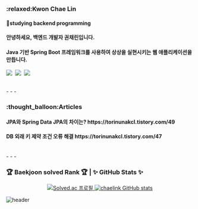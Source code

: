 
<h3>:relaxed:Kwon Chae Lin</h3>
<h4>🔭studying backend programming</h4>
<h4>안녕하세요, 백엔드 개발자 권채린입니다.</h4>
<h4>Java 기반 Spring Boot 프레임워크를 사용하여 상상을 실현시키는 웹 애플리케이션을 만듭니다.</h4>
<p>
<img src="https://img.shields.io/badge/Java-007396?style=flat-square&logo=Java&logoColor=white"/>&nbsp
<img src="https://img.shields.io/badge/SpringBoot-6DB33F?style=flat-square&logo=SpringBoot&logoColor=white"/>&nbsp
<img src="https://img.shields.io/badge/mysql-4479A1?style=flat-square&logo=mysql&logoColor=white">
</p>

</br>
- - -
</br>

<h3>:thought_balloon:Articles</h3>
<h4>JPA와 Spring Data JPA의 차이는? https://torinunakcl.tistory.com/49</h4>
<h4>DB 외래 키 제약 조건 오류 해결 https://torinunakcl.tistory.com/47</h4>
</br>
- - -

### 🏆 Baekjoon solved Rank 🏆  | ✨ GitHub Stats ✨

<p align="center">
  <a href="https://solved.ac/lin5476">
    <img src="http://mazassumnida.wtf/api/v2/generate_badge?boj=lin5476" alt="Solved.ac 프로필" />
  </a>
  <a href="https://github.com/chaelink/github-readme-stats">
    <img src="https://github-readme-stats.vercel.app/api?username=chaelink&show_icons=true&theme=gruvbox_light" alt="chaelink GitHub stats" />
  </a>
</p>


![header](https://capsule-render.vercel.app/api?type=waving&height=150&color=fff2cc&section=footer&textBg=false&fontColor=213&fontAlign=50&fontSize=70&fontAlignY=42&animation=fadeIn)

